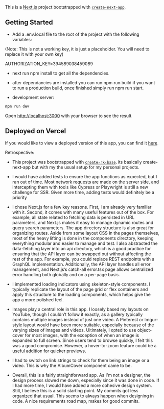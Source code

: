 This is a [Next.js](https://nextjs.org) project bootstrapped with [`create-next-app`](https://nextjs.org/docs/app/api-reference/cli/create-next-app).

## Getting Started

- Add a .env.local file to the root of the project with the following variables:

(Note: This is not a working key, it is just a placeholder. You will need to replace it with your own key)

AUTHORIZATION_KEY=394589038459089

- next run npm install to get all the dependencies.

- after dependancies are installed you can run npm run build if you want to run a production build, once finished simply run npm run start.

- development server:

```bash
npm run dev
```

Open [http://localhost:3000](http://localhost:3000) with your browser to see the result.

## Deployed on Vercel

If you would like to view a deployed version of this app, you can find it [here](https://image-gallery-ten.vercel.app/).

Retrospective:

- This project was bootstrapped with [`create-rk-base`](https://www.npmjs.com/package/create-rk-base). its basically create-next-app but with my the usual setup for my personal projects.

- I would have added tests to ensure the app functions as expected, but I ran out of time. Most network requests are made on the server side, and intercepting them with tools like Cypress or Playwright is still a new challenge for SSR. Given more time, adding tests would definitely be a priority

- I chose Next.js for a few key reasons. First, I am already very familiar with it. Second, it comes with many useful features out of the box. For example, all state related to fetching data is persisted in URL parameters, and Next.js makes it easy to manage dynamic routes and query search parameters. The app directory structure is also great for organizing routes. Aside from some layout CSS in the pages themselves, most of the heavy lifting is done in the components directory, keeping everything modular and easier to manage and test. I also abstracted the data-fetching layer into an api directory, which is a good practice for ensuring that the API layer can be swapped out without affecting the rest of the app. For example, you could replace REST endpoints with a GraphQL implementation. Additionally, the API layer handles all error management, and Next.js’s catch-all error.tsx page allows centralized error handling both globally and on a per-page basis.

- I implemented loading indicators using skeleton-style components. I typically replicate the layout of the page grid or flex containers and apply this structure to the loading components, which helps give the app a more polished feel.

- Images play a central role in this app. I loosely based my layouts on YouTube, though I couldn’t follow it exactly, as a gallery typically contains multiple images instead of just one video. A Pinterest or Imgur-style layout would have been more suitable, especially because of the varying sizes of images and videos. Ultimately, I opted to use object-cover for most images, with the exception of when an image is expanded to full screen. Since users tend to browse quickly, I felt this was a good compromise. However, a hover-to-zoom feature could be a useful addition for quicker previews.

- I had to switch on link strings to check for them being an image or a video. This is why the AlbumCover component came to be.

- Overall, this is a fairly straightforward app. As I'm not a designer, the design process slowed me down, especially since it was done in code. If I had more time, I would have added a more cohesive design system. Still, I believe this is a solid starting point. My commits got less organized that usual. This seems to always happen when designing in code. A nice requirements road map, makes for good commits.
